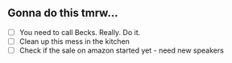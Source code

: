 
## Gonna do this tmrw...

- [ ] You need to call Becks. Really. Do it. 
- [ ] Clean up this mess in the kitchen
- [ ] Check if the sale on amazon started yet - need new speakers 